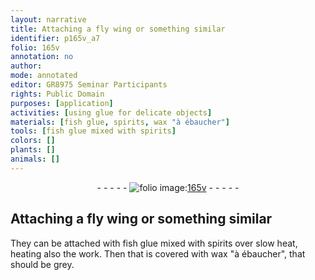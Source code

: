 ```yaml
---
layout: narrative
title: Attaching a fly wing or something similar
identifier: p165v_a7
folio: 165v
annotation: no
author:
mode: annotated
editor: GR8975 Seminar Participants
rights: Public Domain
purposes: [application]
activities: [using glue for delicate objects]
materials: [fish glue, spirits, wax "à ébaucher"]
tools: [fish glue mixed with spirits]
colors: []
plants: []
animals: []
---
```


 <div class="folio" align="center">- - - - - <a href="http://gallica.bnf.fr/ark:/12148/btv1b10500001g/f336.image" target="_blank"><img src="https://cu-mkp.github.io/GR8975-edition/assets/photo-icon.png" alt="folio image: " style="display:inline-block; margin-bottom:-3px;"/>165v</a> - - - - - </div> <span class="activity"></span> 

## Attaching a fly wing or something similar

 
They can be attached with <span class="tool"><span class="material">fish glue</span> mixed with <span class="material">spirits</span></span> over slow heat, heating also the work. Then that is covered with <span class="material">wax "à ébaucher"</span>, that should be grey.
 